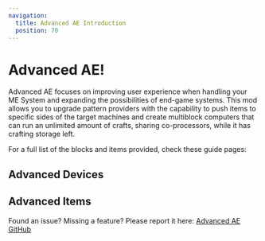 ```yaml
---
navigation:
  title: Advanced AE Introduction
  position: 70
---
```


# Advanced AE!

Advanced AE focuses on improving user experience when handling your ME System and expanding the possibilities of
end-game systems. This mod allows you to upgrade pattern providers with the capability to push items to specific sides
of the target machines and create multiblock computers that can run an unlimited amount of crafts, sharing
co-processors, while it has crafting storage left.

For a full list of the blocks and items provided, check these guide pages:

## Advanced Devices

<CategoryIndex category="advanced devices"></CategoryIndex>

## Advanced Items

<CategoryIndex category="advanced items"></CategoryIndex>

Found an issue? Missing a feature?
Please report it here:
[Advanced AE GitHub](https://github.com/pedroksl/AdvancedAE)